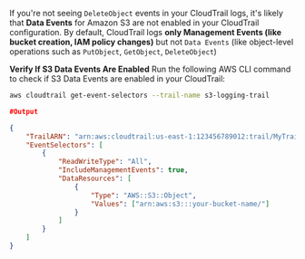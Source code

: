 If you're not seeing `DeleteObject` events in your CloudTrail logs, it's likely that **Data Events** for Amazon S3 are not enabled in your CloudTrail configuration. By default, CloudTrail logs **only Management Events (like bucket creation, IAM policy changes)** but not `Data Events` (like object-level operations such as `PutObject`, `GetObject`, `DeleteObject`)

**Verify If S3 Data Events Are Enabled**
Run the following AWS CLI command to check if S3 Data Events are enabled in your CloudTrail:

```bash
aws cloudtrail get-event-selectors --trail-name s3-logging-trail
```

```json
#Output

{
    "TrailARN": "arn:aws:cloudtrail:us-east-1:123456789012:trail/MyTrail",
    "EventSelectors": [
        {
            "ReadWriteType": "All",
            "IncludeManagementEvents": true,
            "DataResources": [
                {
                    "Type": "AWS::S3::Object",
                    "Values": ["arn:aws:s3:::your-bucket-name/"]
                }
            ]
        }
    ]
}
```
